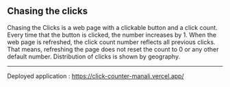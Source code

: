 ## Chasing the clicks

Chasing the Clicks is a web page with a clickable button and a click count. Every time that the button is clicked, the number increases by 1. When the web page is refreshed, the click count number reflects all previous clicks. That means, refreshing the page does not reset the count to 0 or any other default number. Distribution of clicks is shown by geography. 

---
Deployed application :
https://click-counter-manali.vercel.app/
